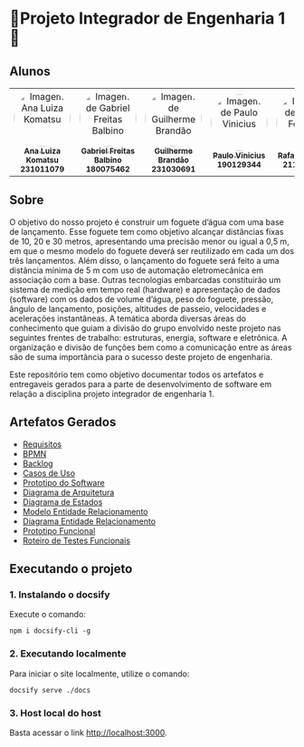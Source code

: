 # 🚀Projeto Integrador de Engenharia 1 🚀

## Alunos

<center>
    <table style="width: 100%;">
        <tr>
            <td align="center">
                <a href="https://github.com/luluaroeira">
                    <img style="border-radius: 50%;" src="https://avatars.githubusercontent.com/u/89143347?v=4" width="100px;" alt="Imagem Ana Luiza Komatsu"/>
                    <br />
                    <sub><b>Ana Luiza Komatsu</b></sub>
                    <br />
                </a>
                <sub><b>231011079</b></sub>
                <br/>
            </td>
            <td align="center">
                <a href="https://github.com/gabrielfreitass1">
                    <img style="border-radius: 50%;" src="https://avatars.githubusercontent.com/u/56280085?v=4" width="100px;" alt="Imagem de Gabriel Freitas Balbino"/>
                    <br />
                    <sub><b>Gabriel Freitas Balbino</b></sub>
                    <br />
                </a>
                <sub><b>180075462</b></sub>
                <br/>
            </td>            
            <td align="center">
                <a href="https://github.com/Guibs969">
                    <img style="border-radius: 50%;" src="https://avatars.githubusercontent.com/u/124108334?v=4" width="100px;" alt="Imagem de Guilherme Brandão"/>
                    <br />
                    <sub><b>Guilherme Brandão</b></sub>
                    <br />
                </a>
                <sub><b>231030691</b></sub>
                <br/>
            </td>
            <td align="center">
                <a href="https://github.com/PauloViniciusP">
                    <img style="border-radius: 50%;" src="https://avatars.githubusercontent.com/u/56877008?v=4" width="100px;" alt="Imagem de Paulo Vinicius"/>
                    <br />
                    <sub><b>Paulo Vinicius</b></sub>
                    <br />
                </a>
                <sub><b>190129344</b></sub>
                <br/>
            </td>
            <td align="center">
                <a href="https://github.com/RafaelCLG0">
                    <img style="border-radius: 50%;" src="https://avatars.githubusercontent.com/u/93794185?v=4" width="100px;" alt="Imagem de Rafael Ferreira"/>
                    <br />
                    <sub><b>Rafael Ferreira</b></sub>
                    <br />
                </a>
                <sub><b>211041286</b></sub>
                <br/>
            </td>
            <td align="center">
                <a href="https://cdn.pixabay.com/photo/2022/01/30/13/33/github-6980894_640.png">
                    <img style="border-radius: 50%;" src="" width="100px;" alt="Imagem de Matheus Henrique"/>
                    <br />
                    <sub><b>Matheus Henrique</b></sub>
                    <br />
                </a>
                <sub><b>211029666</b></sub>
                <br/>
            </td>                        
        </tr>
    </table>
</center>


## Sobre

O objetivo do nosso projeto é construir um foguete d’água com uma base de lançamento. Esse foguete tem como objetivo alcançar distâncias fixas de 10, 20 e 30 metros, apresentando uma precisão menor ou igual a 0,5 m, em que o mesmo modelo do foguete deverá ser reutilizado em cada um dos três lançamentos. Além disso, o lançamento do foguete será feito a uma distância mínima de 5 m com uso de automação eletromecânica em associação com a base. Outras tecnologias embarcadas constituirão um sistema de medição em tempo real (hardware) e apresentação de dados (software) com os dados de volume d’água, peso do foguete, pressão, ângulo de lançamento, posições, altitudes de passeio, velocidades e acelerações instantâneas. A temática aborda diversas áreas do conhecimento que guiam a divisão do grupo envolvido neste projeto nas seguintes frentes de trabalho: estruturas, energia, software e eletrônica. A organização e divisão de funções bem como a comunicação entre as áreas são de suma importância para o sucesso deste projeto de engenharia.

Este repositório tem como objetivo documentar todos os artefatos e entregaveis gerados para a parte de desenvolvimento de software em relação a disciplina projeto integrador de engenharia 1.

## Artefatos Gerados

- [Requisitos](1.0.Entrega1/1.1.Requisitos.md)
- [BPMN](2.0.Entrega2/2.1.BPMN.md)
- [Backlog](2.0.Entrega2/2.2.Backlog.md)
- [Casos de Uso](2.0.Entrega2/2.3.CasosDeUso.md)
- [Prototipo do Software](2.0.Entrega2/2.4.PrototipoSoftware.md)
- [Diagrama de Arquitetura](2.0.Entrega2/2.5.DiagramaArquitetura.md)
- [Diagrama de Estados](2.0.Entrega2/2.6.DiagramaEstados.md)
- [Modelo Entidade Relacionamento](2.0.Entrega2/2.7.ModeloEntidadeRelacionamento.md)
- [Diagrama Entidade Relacionamento](2.0.Entrega2/2.8.DiagramaEntidadeRelacionamento.md)
- [Prototipo Funcional](2.0.Entrega2/2.9.PrototipoFuncionalNavegavel.md)
- [Roteiro de Testes Funcionais](2.0.Entrega2/2.9.RoteiroTestesFuncionais.md)


## Executando o projeto

### 1. Instalando o docsify

Execute o comando:

```shell
npm i docsify-cli -g
```

### 2. Executando localmente

Para iniciar o site localmente, utilize o comando:

```shell
docsify serve ./docs
```

### 3. Host local do host

Basta acessar o link [http://localhost:3000](http://localhost:3000).
